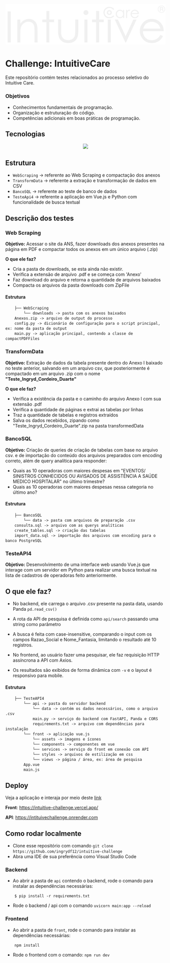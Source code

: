 ![logoIntuitive](https://github.com/ingrydf12/intuitive-challenge/blob/master/TesteApi4/front/src/assets/logoIntuitiveWhite.png?raw=true)

# Challenge: IntuitiveCare

Este repositório contém testes relacionados ao processo seletivo do Intuitive Care.

### Objetivos
- Conhecimentos fundamentais de programação.
- Organização e estruturação do código.
- Competências adicionais em boas práticas de programação.

## Tecnologias

<p align="center">
  <a href="https://skillicons.dev">
    <img src="https://skillicons.dev/icons?i=vuejs,python,fastapi,postman" />
  </a>
</p>

## Estrutura
- `WebScraping` → referente ao Web Scraping e compactação dos anexos
- `TransformData` → referente a extração e transformação de dados em CSV
- `BancoSQL` → referente ao teste de banco de dados
- `TesteApi4` → referente a aplicação em Vue.js e Python com funcionalidade de busca textual

## Descrição dos testes

### Web Scraping
**Objetivo:** Acessar o site da ANS, fazer downloads dos anexos presentes na página em PDF e compactar todos os anexos em um único arquivo (.zip)

**O que ele faz?**
- Cria a pasta de downloads, se esta ainda não existir.
- Verifica a extensão de arquivo .pdf e se começa com 'Anexo'
- Faz download do arquivo e retorna a quantidade de arquivos baixados
- Compacta os arquivos da pasta downloads com ZipFile

#### Estrutura

```
    ├── WebScraping
        └── downloads -> pasta com os anexos baixados
    Anexos.zip -> arquivo de output do processo
    config.py -> dicionário de configuração para o script principal, ex: nome da pasta de output
    main.py -> aplicação principal, contendo a classe de compactPDFFiles
```

### TransformData
**Objetivo:** Extração de dados da tabela presente dentro do Anexo I baixado no teste anterior, salvando em um arquivo csv, que posteriormente é compactado em um arquivo .zip com o nome __"Teste_Ingryd_Cordeiro_Duarte"__

**O que ele faz?**
- Verifica a existência da pasta e o caminho do arquivo Anexo I com sua extensão .pdf
- Verifica a quantidade de páginas e extrai as tabelas por linhas
- Traz a quantidade de tabelas e registros extraídos
- Salva os dados recebidos, zipando como "Teste_Ingryd_Cordeiro_Duarte".zip na pasta transformedData


### BancoSQL
**Objetivo:** Criação de queries de criação de tabelas com base no arquivo csv. e de importação do conteúdo dos arquivos preparados com encoding correto, além de query analítica para responder:
- Quais as 10 operadoras com maiores despesas em "EVENTOS/ SINISTROS CONHECIDOS OU
AVISADOS DE ASSISTÊNCIA A SAÚDE MEDICO HOSPITALAR" no último trimestre?
- Quais as 10 operadoras com maiores despesas nessa categoria no último ano?

#### Estrutura
```
    ├── BancoSQL
        └── data -> pasta com arquivos de preparação .csv
    consulta.sql -> arquivo com as querys analíticas
    create_tables.sql -> criação das tabelas
    import_data.sql -> importação dos arquivos com encoding para o banco PostgreSQL
```


### TesteAPI4
**Objetivo:** Desenvolvimento de uma interface web usando Vue.js que interage com um servidor em Python para realizar uma busca textual na lista de cadastros de operadoras feito anteriormente.

## O que ele faz?
- No backend, ele carrega o arquivo .csv presente na pasta data, usando Panda `pd.read_csv()`
- A rota da API de pesquisa é definida como `api/search` passando uma string como parâmetro
- A busca é feita com case-insensitive, comparando o input com os campos Razao_Social e Nome_Fantasia, limitando o resultado até 10 registros.

- No frontend, ao usuário fazer uma pesquisar, ele faz requisição HTTP assíncrona a API com Axios.
- Os resultados são exibidos de forma dinâmica com `-v` e o layout é responsivo para mobile.


#### Estrutura
```
    ├── TesteAPI4
        └── api -> pasta do servidor backend
            └── data -> contém os dados necessários, como o arquivo .csv
            main.py -> serviço do backend com FastAPI, Panda e CORS
            requirements.txt -> arquivo com dependências para instalação
        └── front -> aplicação vue.js
            └── assets -> imagens e ícones
            └── components -> componentes em vue
            └── services -> serviço do front em conexão com API
            └── styles -> arquivos de estilização em css
            └── views -> página / área, ex: área de pesquisa
        App.vue
        main.js
```

## Deploy

Veja a aplicação e interaja por meio deste [link](https://intuitive-challenge.vercel.app/)

**Front**: https://intuitive-challenge.vercel.app/

**API**: https://intituivechallenge.onrender.com


## Como rodar localmente

- Clone esse repositório com comando `git clone https://github.com/ingrydf12/intuitive-challenge`
- Abra uma IDE de sua preferência como Visual Studio Code

### Backend
- Ao abrir a pasta de `api` contendo o backend, rode o comando para instalar as dependências necessárias:

```
    $ pip install -r requirements.txt
```

- Rode o backend / api com o comando `uvicorn main:app --reload` 


### Frontend
- Ao abrir a pasta de `front`, rode o comando para instalar as dependências necessárias:

```
    npm install
```

- Rode o frontend com o comando:
`npm run dev` 

